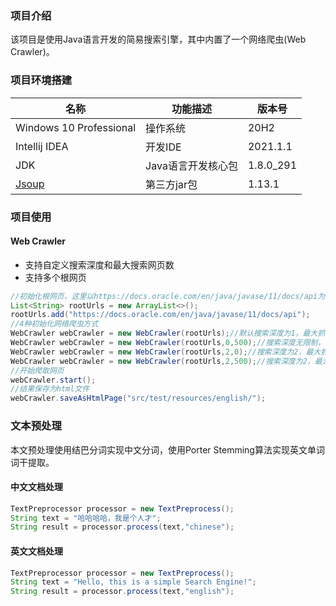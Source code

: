 ### 项目介绍

该项目是使用Java语言开发的简易搜索引擎，其中内置了一个网络爬虫(Web Crawler)。

### 项目环境搭建

| 名称                                  | 功能描述           | 版本号    |
| ------------------------------------- | ------------------ | --------- |
| Windows 10 Professional               | 操作系统           | 20H2      |
| Intellij IDEA                         | 开发IDE            | 2021.1.1  |
| JDK                                   | Java语言开发核心包 | 1.8.0_291 |
| [Jsoup](https://github.com/jhy/jsoup) | 第三方jar包        | 1.13.1    |

### 项目使用

#### Web Crawler

- 支持自定义搜索深度和最大搜索网页数
- 支持多个根网页

```java
//初始化根网页，这里以https://docs.oracle.com/en/java/javase/11/docs/api为根网页
List<String> rootUrls = new ArrayList<>();
rootUrls.add("https://docs.oracle.com/en/java/javase/11/docs/api");
//4种初始化网络爬虫方式
WebCrawler webCrawler = new WebCrawler(rootUrls);//默认搜索深度为1，最大抓取网页100个
WebCrawler webCrawler = new WebCrawler(rootUrls,0,500);//搜索深度无限制，最大抓取网页500个
WebCrawler webCrawler = new WebCrawler(rootUrls,2,0);//搜索深度为2，最大抓取网页无限制
WebCrawler webCrawler = new WebCrawler(rootUrls,2,500);//搜索深度为2，最大抓取网页500个
//开始爬取网页
webCrawler.start();
//结果保存为html文件
webCrawler.saveAsHtmlPage("src/test/resources/english/");
```



### 文本预处理

本文预处理使用结巴分词实现中文分词，使用Porter Stemming算法实现英文单词词干提取。

#### 中文文档处理

```java
TextPreprocessor processor = new TextPreprocess();
String text = "哈哈哈哈，我是个人才";
String result = processor.process(text,"chinese");
```

#### 英文文档处理

```java
TextPreprocessor processor = new TextPreprocess();
String text = "Hello, this is a simple Search Engine!";
String result = processor.process(text,"english");
```

